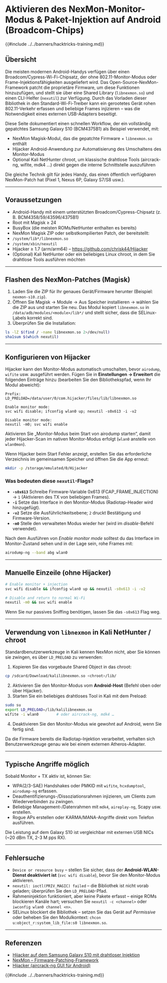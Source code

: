 # Aktivieren des NexMon-Monitor-Modus & Paket-Injektion auf Android (Broadcom-Chips)

{{#include ../../banners/hacktricks-training.md}}

## Übersicht
Die meisten modernen Android-Handys verfügen über einen Broadcom/Cypress-Wi-Fi-Chipsatz, der ohne 802.11-Monitor-Modus oder Frame-Injektionsfähigkeiten ausgeliefert wird. Das Open-Source-NexMon-Framework patcht die proprietäre Firmware, um diese Funktionen hinzuzufügen, und stellt sie über eine Shared Library (`libnexmon.so`) und einen CLI-Helfer (`nexutil`) zur Verfügung. Durch das Vorladen dieser Bibliothek in den Standard-Wi-Fi-Treiber kann ein gerootetes Gerät rohen 802.11-Verkehr erfassen und beliebige Frames injizieren – was die Notwendigkeit eines externen USB-Adapters beseitigt.

Diese Seite dokumentiert einen schnellen Workflow, der ein vollständig gepatchtes Samsung Galaxy S10 (BCM4375B1) als Beispiel verwendet, mit:

* NexMon Magisk-Modul, das die gepatchte Firmware + `libnexmon.so` enthält
* Hijacker Android-Anwendung zur Automatisierung des Umschaltens des Monitor-Modus
* Optional Kali NetHunter chroot, um klassische drahtlose Tools (aircrack-ng, wifite, mdk4 …) direkt gegen die interne Schnittstelle auszuführen

Die gleiche Technik gilt für jedes Handy, das einen öffentlich verfügbaren NexMon-Patch hat (Pixel 1, Nexus 6P, Galaxy S7/S8 usw.).

---

## Voraussetzungen
* Android-Handy mit einem unterstützten Broadcom/Cypress-Chipsatz (z. B. BCM4358/59/43596/4375B1)
* Root mit Magisk ≥ 24
* BusyBox (die meisten ROMs/NetHunter enthalten es bereits)
* NexMon Magisk ZIP oder selbstkompilierten Patch, der bereitstellt:
* `/system/lib*/libnexmon.so`
* `/system/xbin/nexutil`
* Hijacker ≥ 1.7 (arm/arm64) – https://github.com/chrisk44/Hijacker
* (Optional) Kali NetHunter oder ein beliebiges Linux chroot, in dem Sie drahtlose Tools ausführen möchten

---

## Flashen des NexMon-Patches (Magisk)
1. Laden Sie die ZIP für Ihr genaues Gerät/Firmware herunter (Beispiel: `nexmon-s10.zip`).
2. Öffnen Sie Magisk -> Module -> Aus Speicher installieren -> wählen Sie die ZIP aus und starten Sie neu.
Das Modul kopiert `libnexmon.so` in `/data/adb/modules/<module>/lib*/` und stellt sicher, dass die SELinux-Labels korrekt sind.
3. Überprüfen Sie die Installation:
```bash
ls -lZ $(find / -name libnexmon.so 2>/dev/null)
sha1sum $(which nexutil)
```

---

## Konfigurieren von Hijacker
Hijacker kann den Monitor-Modus automatisch umschalten, bevor `airodump`, `wifite` usw. ausgeführt werden. Fügen Sie in **Einstellungen -> Erweitert** die folgenden Einträge hinzu (bearbeiten Sie den Bibliothekspfad, wenn Ihr Modul abweicht):
```
Prefix:
LD_PRELOAD=/data/user/0/com.hijacker/files/lib/libnexmon.so

Enable monitor mode:
svc wifi disable; ifconfig wlan0 up; nexutil -s0x613 -i -v2

Disable monitor mode:
nexutil -m0; svc wifi enable
```
Aktivieren Sie „Monitor-Modus beim Start von airodump starten“, damit jeder Hijacker-Scan im nativen Monitor-Modus erfolgt (`wlan0` anstelle von `wlan0mon`).

Wenn Hijacker beim Start Fehler anzeigt, erstellen Sie das erforderliche Verzeichnis im gemeinsamen Speicher und öffnen Sie die App erneut:
```bash
mkdir -p /storage/emulated/0/Hijacker
```
### Was bedeuten diese `nexutil`-Flags?
* **`-s0x613`**   Schreibe Firmware-Variable 0x613 (FCAP_FRAME_INJECTION) → `1` (Aktivieren des TX von beliebigen Frames).
* **`-i`**         Setze das Interface in den Monitor-Modus (Radiotap-Header wird hinzugefügt).
* **`-v2`**        Setze die Ausführlichkeitsebene; `2` druckt Bestätigung und Firmware-Version.
* **`-m0`**        Stelle den verwalteten Modus wieder her (wird im *disable*-Befehl verwendet).

Nach dem Ausführen von *Enable monitor mode* solltest du das Interface im Monitor-Zustand sehen und in der Lage sein, rohe Frames mit:
```bash
airodump-ng --band abg wlan0
```
---

## Manuelle Einzeile (ohne Hijacker)
```bash
# Enable monitor + injection
svc wifi disable && ifconfig wlan0 up && nexutil -s0x613 -i -v2

# Disable and return to normal Wi-Fi
nexutil -m0 && svc wifi enable
```
Wenn Sie nur passives Sniffing benötigen, lassen Sie das `-s0x613` Flag weg.

---

## Verwendung von `libnexmon` in Kali NetHunter / chroot
Standardbenutzerwerkzeuge in Kali kennen NexMon nicht, aber Sie können sie zwingen, es über `LD_PRELOAD` zu verwenden:

1. Kopieren Sie das vorgebaute Shared Object in das chroot:
```bash
cp /sdcard/Download/kalilibnexmon.so <chroot>/lib/
```
2. Aktivieren Sie den Monitor-Modus vom **Android-Host** (Befehl oben oder über Hijacker).
3. Starten Sie ein beliebiges drahtloses Tool in Kali mit dem Preload:
```bash
sudo su
export LD_PRELOAD=/lib/kalilibnexmon.so
wifite -i wlan0        # oder aircrack-ng, mdk4 …
```
4. Deaktivieren Sie den Monitor-Modus wie gewohnt auf Android, wenn Sie fertig sind.

Da die Firmware bereits die Radiotap-Injektion verarbeitet, verhalten sich Benutzerwerkzeuge genau wie bei einem externen Atheros-Adapter.

---

## Typische Angriffe möglich
Sobald Monitor + TX aktiv ist, können Sie:
* WPA(2/3-SAE) Handshakes oder PMKID mit `wifite`, `hcxdumptool`, `airodump-ng` erfassen.
* Deauthentifizierungs-/Dissoziationsrahmen injizieren, um Clients zum Wiederverbinden zu zwingen.
* Beliebige Management-/Datenrahmen mit `mdk4`, `aireplay-ng`, Scapy usw. erstellen.
* Rogue APs erstellen oder KARMA/MANA-Angriffe direkt vom Telefon ausführen.

Die Leistung auf dem Galaxy S10 ist vergleichbar mit externen USB NICs (~20 dBm TX, 2-3 M pps RX).

---

## Fehlersuche
* `Device or resource busy` – stellen Sie sicher, dass der **Android-WLAN-Dienst deaktiviert ist** (`svc wifi disable`), bevor Sie den Monitor-Modus aktivieren.
* `nexutil: ioctl(PRIV_MAGIC) failed` – die Bibliothek ist nicht vorab geladen; überprüfen Sie den `LD_PRELOAD`-Pfad.
* Rahmeninjektion funktioniert, aber keine Pakete erfasst – einige ROMs blockieren Kanäle hart; versuchen Sie `nexutil -c <channel>` oder `iwconfig wlan0 channel <n>`.
* SELinux blockiert die Bibliothek – setzen Sie das Gerät auf *Permissive* oder beheben Sie den Modulkontext: `chcon u:object_r:system_lib_file:s0 libnexmon.so`.

---

## Referenzen
* [Hijacker auf dem Samsung Galaxy S10 mit drahtloser Injektion](https://forums.kali.org/t/hijacker-on-the-samsung-galaxy-s10-with-wireless-injection/10305)
* [NexMon – Firmware-Patching-Framework](https://github.com/seemoo-lab/nexmon)
* [Hijacker (aircrack-ng GUI für Android)](https://github.com/chrisk44/Hijacker)

{{#include ../../banners/hacktricks-training.md}}
